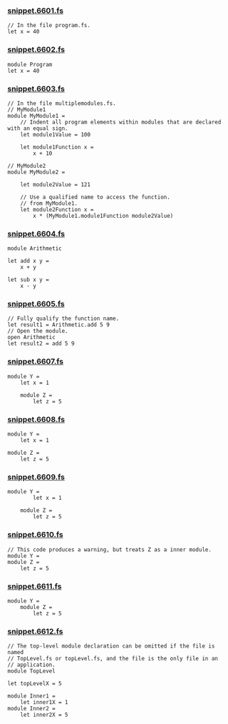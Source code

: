 ### [snippet.6601.fs](snippet.6601.fs)
```
// In the file program.fs.
let x = 40
```

### [snippet.6602.fs](snippet.6602.fs)
```
module Program
let x = 40
```

### [snippet.6603.fs](snippet.6603.fs)
```
// In the file multiplemodules.fs.
// MyModule1
module MyModule1 =
    // Indent all program elements within modules that are declared with an equal sign.
    let module1Value = 100

    let module1Function x =
        x + 10

// MyModule2
module MyModule2 =

    let module2Value = 121

    // Use a qualified name to access the function.
    // from MyModule1.
    let module2Function x =
        x * (MyModule1.module1Function module2Value)
```

### [snippet.6604.fs](snippet.6604.fs)
```
module Arithmetic

let add x y =
    x + y

let sub x y =
    x - y
```

### [snippet.6605.fs](snippet.6605.fs)
```
// Fully qualify the function name.
let result1 = Arithmetic.add 5 9
// Open the module.
open Arithmetic
let result2 = add 5 9
```

### [snippet.6607.fs](snippet.6607.fs)
```
module Y =
    let x = 1

    module Z =
        let z = 5
```

### [snippet.6608.fs](snippet.6608.fs)
```
module Y =
    let x = 1

module Z =
    let z = 5
```

### [snippet.6609.fs](snippet.6609.fs)
```
module Y =
        let x = 1

    module Z =
        let z = 5
```

### [snippet.6610.fs](snippet.6610.fs)
```
// This code produces a warning, but treats Z as a inner module.
module Y =
module Z =
    let z = 5
```

### [snippet.6611.fs](snippet.6611.fs)
```
module Y =
    module Z =
        let z = 5
```

### [snippet.6612.fs](snippet.6612.fs)
```
// The top-level module declaration can be omitted if the file is named
// TopLevel.fs or topLevel.fs, and the file is the only file in an
// application.
module TopLevel

let topLevelX = 5

module Inner1 =
    let inner1X = 1
module Inner2 =
    let inner2X = 5
```


